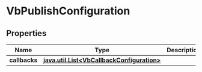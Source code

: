 
# VbPublishConfiguration

## Properties
Name | Type | Description | Notes
------------ | ------------- | ------------- | -------------
**callbacks** | [**java.util.List&lt;VbCallbackConfiguration&gt;**](VbCallbackConfiguration.md) |  |  [optional]



